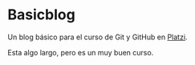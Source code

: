 # Basicblog
Un blog básico para el curso de Git y GitHub en [Platzi](https://platzi.com/ "Platzi").

Esta algo largo, pero es un muy buen curso. 